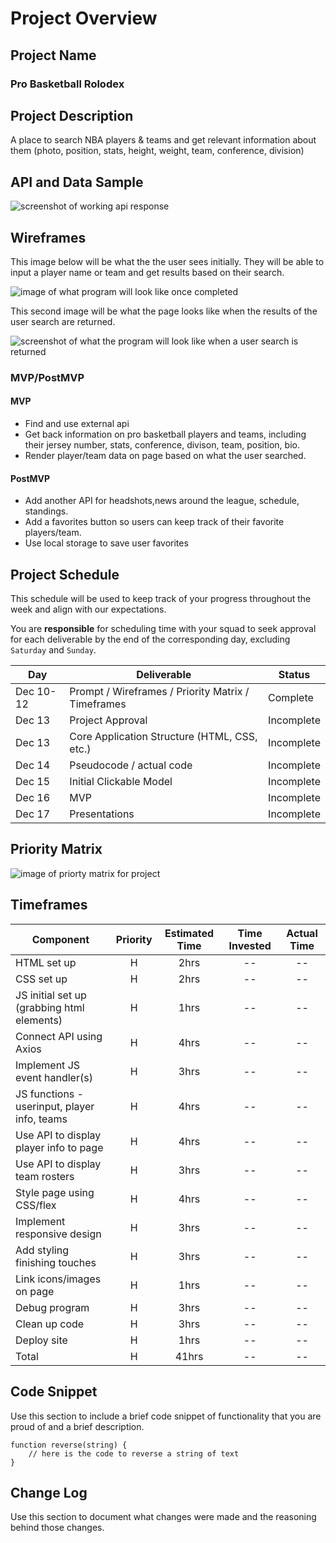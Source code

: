 # Project Overview

## Project Name

<h3>Pro Basketball Rolodex</h3>

## Project Description

A place to search NBA players & teams and get relevant information about them (photo, position, stats, height, weight, team, conference, division)

## API and Data Sample

<img src="./assets/api-prj1.png" alt="screenshot of working api response" />

## Wireframes

This image below will be what the the user sees initially. They will be able to input a player name or team and get results based on their search.

<img src= "./assets/unit1Project_nbaRoledex_.png" alt="image of what program will look like once completed" />

This second image will be what the page looks like when the results of the user search are returned.

<img src= "./assets/unit1Project_nbaRoledex_2.png" alt="screenshot of what the program will look like when a user search is returned" />

### MVP/PostMVP

#### MVP

- Find and use external api
- Get back information on pro basketball players and teams, including their jersey number, stats, conference, divison, team, position, bio.
- Render player/team data on page based on what the user searched.

#### PostMVP

- Add another API for headshots,news around the league, schedule, standings.
- Add a favorites button so users can keep track of their favorite players/team.
- Use local storage to save user favorites

## Project Schedule

This schedule will be used to keep track of your progress throughout the week and align with our expectations.

You are **responsible** for scheduling time with your squad to seek approval for each deliverable by the end of the corresponding day, excluding `Saturday` and `Sunday`.

| Day       | Deliverable                                        | Status     |
| --------- | -------------------------------------------------- | ---------- |
| Dec 10-12 | Prompt / Wireframes / Priority Matrix / Timeframes | Complete   |
| Dec 13    | Project Approval                                   | Incomplete |
| Dec 13    | Core Application Structure (HTML, CSS, etc.)       | Incomplete |
| Dec 14    | Pseudocode / actual code                           | Incomplete |
| Dec 15    | Initial Clickable Model                            | Incomplete |
| Dec 16    | MVP                                                | Incomplete |
| Dec 17    | Presentations                                      | Incomplete |

## Priority Matrix

<img src= "./assets/proj1_priorityMatrix.png" alt ="image of priorty matrix for project" />

## Timeframes

| Component                                    | Priority | Estimated Time | Time Invested | Actual Time |
| -------------------------------------------- | :------: | :------------: | :-----------: | :---------: |
| HTML set up                                  |    H     |      2hrs      |      --       |     --      |
| CSS set up                                   |    H     |      2hrs      |      --       |     --      |
| JS initial set up (grabbing html elements)   |    H     |      1hrs      |      --       |     --      |
| Connect API using Axios                      |    H     |      4hrs      |      --       |     --      |
| Implement JS event handler(s)                |    H     |      3hrs      |      --       |     --      |
| JS functions - userinput, player info, teams |    H     |      4hrs      |      --       |     --      |
| Use API to display player info to page       |    H     |      4hrs      |      --       |     --      |
| Use API to display team rosters              |    H     |      3hrs      |      --       |     --      |
| Style page using CSS/flex                    |    H     |      4hrs      |      --       |     --      |
| Implement responsive design                  |    H     |      3hrs      |      --       |     --      |
| Add styling finishing touches                |    H     |      3hrs      |      --       |     --      |
| Link icons/images on page                    |    H     |      1hrs      |      --       |     --      |
| Debug program                                |    H     |      3hrs      |      --       |     --      |
| Clean up code                                |    H     |      3hrs      |      --       |     --      |
| Deploy site                                  |    H     |      1hrs      |      --       |     --      |
| Total                                        |    H     |     41hrs      |      --       |     --      |

## Code Snippet

Use this section to include a brief code snippet of functionality that you are proud of and a brief description.

```
function reverse(string) {
	// here is the code to reverse a string of text
}
```

## Change Log

Use this section to document what changes were made and the reasoning behind those changes.
